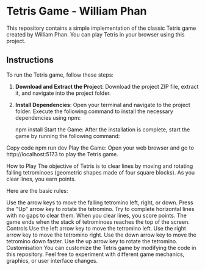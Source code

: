 # Tetris Game - William Phan

This repository contains a simple implementation of the classic Tetris game created by William Phan. You can play Tetris in your browser using this project.

## Instructions

To run the Tetris game, follow these steps:

1. **Download and Extract the Project**: Download the project ZIP file, extract it, and navigate into the project folder.

2. **Install Dependencies**: Open your terminal and navigate to the project folder. Execute the following command to install the necessary dependencies using npm:


   npm install
Start the Game: After the installation is complete, start the game by running the following command:

Copy code
npm run dev
Play the Game: Open your web browser and go to http://localhost:5173 to play the Tetris game.

How to Play
The objective of Tetris is to clear lines by moving and rotating falling tetrominoes (geometric shapes made of four square blocks). As you clear lines, you earn points.

Here are the basic rules:

Use the arrow keys to move the falling tetromino left, right, or down.
Press the "Up" arrow key to rotate the tetromino.
Try to complete horizontal lines with no gaps to clear them.
When you clear lines, you score points.
The game ends when the stack of tetrominoes reaches the top of the screen.
Controls
Use the left arrow key to move the tetromino left.
Use the right arrow key to move the tetromino right.
Use the down arrow key to move the tetromino down faster.
Use the up arrow key to rotate the tetromino.
Customisation
You can customize the Tetris game by modifying the code in this repository. Feel free to experiment with different game mechanics, graphics, or user interface changes.
